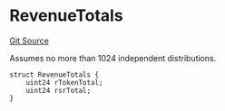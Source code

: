 # RevenueTotals
[Git Source](https://github.com/larrythecucumber321/protocol/blob/77d337b8595ba96d069ded321419b36a61984170/contracts/interfaces/IDistributor.sol)

Assumes no more than 1024 independent distributions.


```solidity
struct RevenueTotals {
    uint24 rTokenTotal;
    uint24 rsrTotal;
}
```

